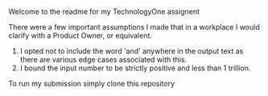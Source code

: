 Welcome to the readme for my TechnologyOne assignent

There were a few important assumptions I made that in a workplace I would clarify with a Product Owner, or equivalent.

  1. I opted not to include the word 'and' anywhere in the output text as there are various edge cases associated with this.
  2. I bound the input number to be strictly positive and less than 1 trillion.

To run my submission simply clone this repository 
